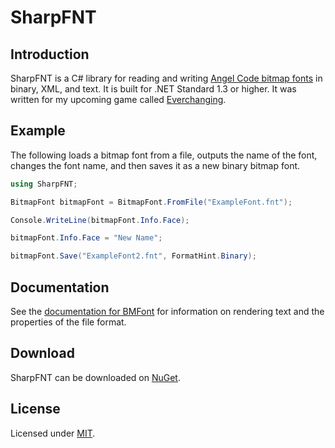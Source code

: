 # SharpFNT

## Introduction
SharpFNT is a C# library for reading and writing [Angel Code bitmap fonts](http://www.angelcode.com/products/bmfont/) in binary, XML, and text. It is built for .NET Standard 1.3 or higher. It was written for my upcoming game called [Everchanging](https://www.beacongames.com). 

## Example
The following loads a bitmap font from a file, outputs the name of the font, changes the font name, and then saves it as a new binary bitmap font.
```csharp
using SharpFNT;

BitmapFont bitmapFont = BitmapFont.FromFile("ExampleFont.fnt");

Console.WriteLine(bitmapFont.Info.Face);

bitmapFont.Info.Face = "New Name";

bitmapFont.Save("ExampleFont2.fnt", FormatHint.Binary);
```

## Documentation
See the [documentation for BMFont](http://www.angelcode.com/products/bmfont/documentation.html) for information on rendering text and the properties of the file format.

## Download
SharpFNT can be downloaded on [NuGet](https://www.nuget.org/packages/SharpFNT/).

## License
Licensed under [MIT](LICENSE).
